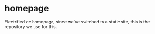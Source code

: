 # homepage
Electrified.cc homepage, since we've switched to a static site, this is the repository we use for this.